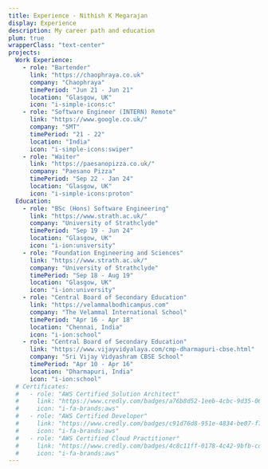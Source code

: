 ```yaml
---
title: Experience - Nithish K Megarajan
display: Experience
description: My career path and education
plum: true
wrapperClass: "text-center"
projects:
  Work Experience:
    - role: "Bartender"
      link: "https://chaophraya.co.uk"
      company: "Chaophraya"
      timePeriod: "Jun 21 - Jun 21"
      location: "Glasgow, UK"
      icon: "i-simple-icons:c"
    - role: "Software Engineer (INTERN) Remote"
      link: "https://www.google.co.uk/"
      company: "SMT"
      timePeriod: "21 - 22"
      location: "India"
      icon: "i-simple-icons:swiper"
    - role: "Waiter"
      link: "https://paesanopizza.co.uk/"
      company: "Paesano Pizza"
      timePeriod: "Sep 22 - Jan 24"
      location: "Glasgow, UK"
      icon: "i-simple-icons:proton"
  Education:
    - role: "BSc (Hons) Software Engineering"
      link: "https://www.strath.ac.uk/"
      company: "University of Strathclyde"
      timePeriod: "Sep 19 - Jun 24"
      location: "Glasgow, UK"
      icon: "i-ion:university"
    - role: "Foundation Engineering and Sciences"
      link: "https://www.strath.ac.uk/"
      company: "University of Strathclyde"
      timePeriod: "Sep 18 - Aug 19"
      location: "Glasgow, UK"
      icon: "i-ion:university"
    - role: "Central Board of Secondary Education"
      link: "https://velammalbodhicampus.com"
      company: "The Velammal International School"
      timePeriod: "Apr 16 - Apr 18"
      location: "Chennai, India"
      icon: "i-ion:school"
    - role: "Central Board of Secondary Education"
      link: "https://www.vijayvidyalaya.com/cmp-dharmapuri-cbse.html"
      company: "Sri Vijay Vidyashram CBSE School"
      timePeriod: "Apr 10 - Apr 16"
      location: "Dharmapuri, India"
      icon: "i-ion:school"
  # Certificates:
  #   - role: "AWS Certified Solution Architect"
  #     link: "https://www.credly.com/badges/a76b8d52-1eeb-4cbc-9d35-067378fd74a9"
  #     icon: "i-fa-brands:aws"
  #   - role: "AWS Certified Developer"
  #     link: "https://www.credly.com/badges/c91d76d8-951e-4834-be07-f7f0d6819d41"
  #     icon: "i-fa-brands:aws"
  #   - role: "AWS Certified Cloud Practitioner"
  #     link: "https://www.credly.com/badges/4c8c11ff-0178-4c42-9bfb-cd56417b1a7e"
  #     icon: "i-fa-brands:aws"
---
```


<!-- @layout-full-width -->

<ListExperiences :projects="frontmatter.projects" />
